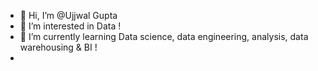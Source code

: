 - 👋 Hi, I’m @Ujjwal Gupta
- 👀 I’m interested in Data !
- 🌱 I’m currently learning Data science, data engineering, analysis, data warehousing & BI !
- 
<!---
UjjwalKumarGupta/UjjwalKumarGupta is a ✨ special ✨ repository because its `README.md` (this file) appears on your GitHub profile.
You can click the Preview link to take a look at your changes.
--->
